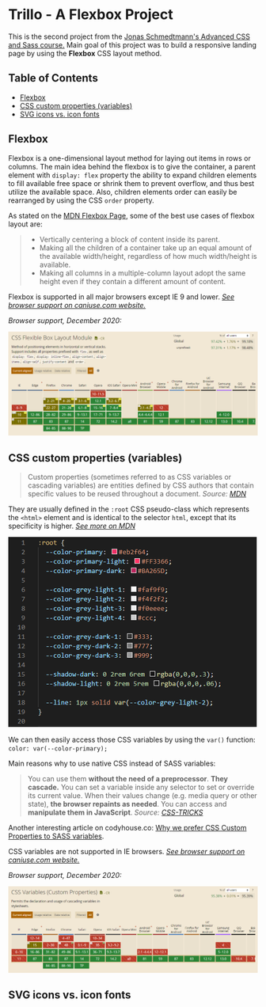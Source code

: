 # Trillo - A Flexbox Project

This is the second project from the [Jonas Schmedtmann's Advanced CSS and Sass course.](https://www.udemy.com/advanced-css-and-sass/ "Udemy | Advanced CSS and Sass: Flexbox, Grid, Animations and More!") Main goal of this project was to build a responsive landing page by using the **Flexbox** CSS layout method.


## Table of Contents

- [Flexbox](#flexbox)
- [CSS custom properties (variables)](#css-custom-properties-variables)
- [SVG icons vs. icon fonts](#svg-icons-vs-icon-fonts)


## Flexbox

Flexbox is a one-dimensional layout method for laying out items in rows or columns. The main idea behind the flexbox is to give the container, a parent element with `display: flex` property the ability to expand children elements to fill available free space or shrink them to prevent overflow, and thus best utilize the available space. Also, children elements order can easily be rearranged by using the CSS `order` property.

As stated on the [MDN Flexbox Page](https://developer.mozilla.org/en-US/docs/Learn/CSS/CSS_layout/Flexbox), some of the best use cases of flexbox layout are:

> - Vertically centering a block of content inside its parent.
> - Making all the children of a container take up an equal amount of the available width/height, regardless of how much width/height is available.
> - Making all columns in a multiple-column layout adopt the same height even if they contain a different amount of content.

Flexbox is supported in all major browsers except IE 9 and lower. *[See browser support on caniuse.com website.](https://caniuse.com/?search=flexbox "Can I use flexbox?")*

*Browser support, December 2020:*

![Flexbox browser support December 2020](img/readme/can-i-use-flexbox.png "Browser support")


## CSS custom properties (variables)

>Custom properties (sometimes referred to as CSS variables or cascading variables) are entities defined by CSS authors that contain specific values to be reused throughout a document.
*Source: [MDN](https://developer.mozilla.org/en-US/docs/Web/CSS/Using_CSS_custom_properties#Values_in_JavaScript "Using CSS custom properties (variables)")*

They are usually defined in the `:root` CSS pseudo-class which represents the `<html>` element and is identical to the selector `html`, except that its specificity is higher. *[See more on MDN](https://developer.mozilla.org/en-US/docs/Web/CSS/:root)*

![Defining CSS custom properties (variables) in `:root` element](img/readme/css-variables-root.png "Defining CSS variables")

We can then easily access those CSS variables by using the `var()` function: `color: var(--color-primary);`

Main reasons why to use native CSS instead of SASS variables:

> You can use them **without the need of a preprocessor**.
> **They cascade.** You can set a variable inside any selector to set or override its current value.
> When their values change (e.g. media query or other state), **the browser repaints as needed**.
> You can access and **manipulate them in JavaScript**.
*Source: [CSS-TRICKS](https://css-tricks.com/difference-between-types-of-css-variables/ "What is the difference between CSS variables and preprocessor variables?")*

Another interesting article on codyhouse.co: [Why we prefer CSS Custom Properties to SASS variables](https://codyhouse.co/blog/post/css-custom-properties-vs-sass-variables).

CSS variables are not supported in IE browsers. *[See browser support on caniuse.com website.](https://caniuse.com/?search=variables)*

*Browser support, December 2020:*

![CSS variables browser support December 2020](img/readme/can-i-use-css-variables.png "Browser support")


## SVG icons vs. icon fonts

